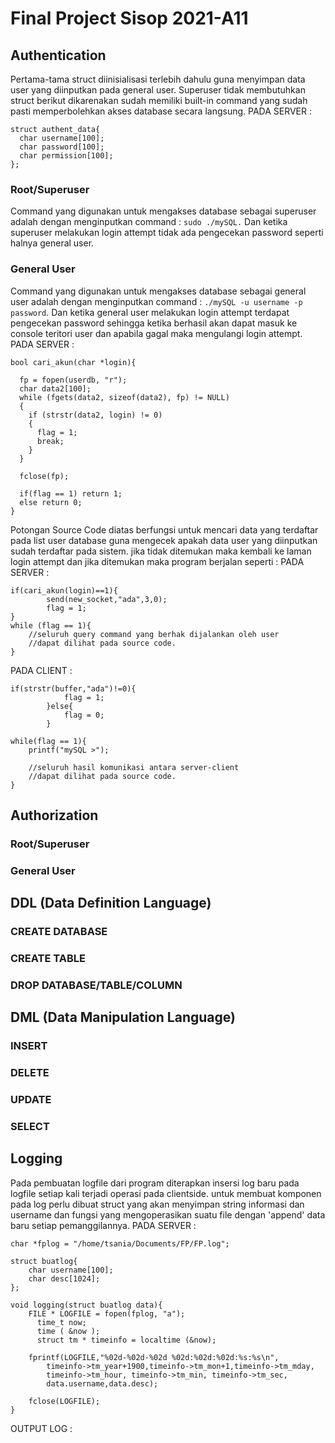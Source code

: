 # Final Project Sisop 2021-A11

## Authentication
  Pertama-tama struct diinisialisasi terlebih dahulu guna menyimpan data user yang diinputkan pada general user. Superuser tidak membutuhkan struct berikut dikarenakan sudah memiliki built-in command yang sudah pasti memperbolehkan akses database secara langsung.
  PADA SERVER :
```
struct authent_data{
  char username[100];
  char password[100];
  char permission[100];
};
```
### Root/Superuser
  Command yang digunakan untuk mengakses database sebagai superuser adalah dengan menginputkan command : `sudo ./mySQL.` Dan ketika superuser melakukan login attempt tidak ada pengecekan password seperti halnya general user.
### General User
  Command yang digunakan untuk mengakses database sebagai general user adalah dengan menginputkan command : `./mySQL -u username -p password`. Dan ketika general user melakukan login attempt terdapat pengecekan password sehingga ketika berhasil akan dapat masuk ke console teritori user dan apabila gagal maka mengulangi login attempt.
  PADA SERVER :
```
bool cari_akun(char *login){
  
  fp = fopen(userdb, "r");
  char data2[100];
  while (fgets(data2, sizeof(data2), fp) != NULL)
  {
    if (strstr(data2, login) != 0)
    {
      flag = 1;
      break;
    }
  }

  fclose(fp);

  if(flag == 1) return 1;
  else return 0;
}
```
  Potongan Source Code diatas berfungsi untuk mencari data yang terdaftar pada list user database guna mengecek apakah data user yang diinputkan sudah terdaftar pada sistem. jika tidak ditemukan maka kembali ke laman login attempt dan jika ditemukan maka program berjalan seperti :
  PADA SERVER :
```
if(cari_akun(login)==1){
        send(new_socket,"ada",3,0);
        flag = 1;
}
while (flag == 1){
    //seluruh query command yang berhak dijalankan oleh user
    //dapat dilihat pada source code.
}

```
  PADA CLIENT :
```
if(strstr(buffer,"ada")!=0){ 
            flag = 1;
        }else{
            flag = 0;
        }

while(flag == 1){
    printf("mySQL >");

    //seluruh hasil komunikasi antara server-client
    //dapat dilihat pada source code.
}
```

## Authorization
### Root/Superuser
### General User
## DDL (Data Definition Language)
### CREATE DATABASE
### CREATE TABLE
### DROP DATABASE/TABLE/COLUMN
## DML (Data Manipulation Language)
### INSERT
### DELETE
### UPDATE
### SELECT
## Logging
  Pada pembuatan logfile dari program diterapkan insersi log baru pada logfile setiap kali terjadi operasi pada clientside. untuk membuat komponen pada log perlu dibuat struct yang akan menyimpan string informasi dan username dan fungsi yang mengoperasikan suatu file dengan 'append' data baru setiap pemanggilannya.
  PADA SERVER :
```
char *fplog = "/home/tsania/Documents/FP/FP.log";

struct buatlog{
    char username[100];
    char desc[1024];
};

void logging(struct buatlog data){
    FILE * LOGFILE = fopen(fplog, "a");
	  time_t now;
	  time ( &now );
	  struct tm * timeinfo = localtime (&now);

    fprintf(LOGFILE,"%02d-%02d-%02d %02d:%02d:%02d:%s:%s\n",
        timeinfo->tm_year+1900,timeinfo->tm_mon+1,timeinfo->tm_mday,
        timeinfo->tm_hour, timeinfo->tm_min, timeinfo->tm_sec,
        data.username,data.desc);

    fclose(LOGFILE);
}
```
OUTPUT LOG :


